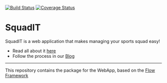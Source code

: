 [![Build Status](https://travis-ci.org/PalatinCoder/SquadIT.WebApp.svg?branch=master)](https://travis-ci.org/PalatinCoder/SquadIT.WebApp)
[![Coverage Status](https://coveralls.io/repos/github/PalatinCoder/SquadIT.WebApp/badge.svg?branch=master)](https://coveralls.io/github/PalatinCoder/SquadIT.WebApp?branch=master)
# SquadIT
SquadIT is a web application that makes managing your sports squad easy!

+ Read all about it [here](http://squadit.jan-sl.de/)
+ Follow the process in our [Blog](http://squadit.jan-sl.de/blog/)

---

This repository contains the package for the WebApp, based on the [Flow Framework](https://flow.neos.io)

